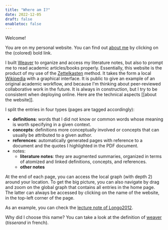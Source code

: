 ```yaml
---
title: "Where am I?"
date: 2022-12-05
draft: false
enabletoc: false
---
```


Welcome!

You are on my personal website. You can find out [about me](about%20me.md) by clicking on the (colored) bold link.

I built [Weaver](/) to organize and access my literature notes, but also to prompt me to read academic articles/books properly. 
Essentially, this website is the product of my use of the [Zettelkasten](https://en.wikipedia.org/wiki/Zettelkasten) method. It takes the form a local [Wikipedia](https://en.wikipedia.org/wiki/Main_Page) with a graphical interface. 
It is public to give an example of an original academic workflow, and because I'm thinking about peer-reviewed collaborative work in the future.
It is always in construction, but I try to be consistent when deploying online. Here are the technical aspects [[about the website]].

I split the entries in four types (pages are tagged accordingly):

- **definitions**: words that I did not know or common words whose meaning is worth specifying in a given context. 
- **concepts**: definitions more conceptually involved or concepts that can usually be attributed to a given author.
- **references**: automatically generated pages with reference to a document and the quotes I highlighted in the PDF document. 
- notes: 
	- **literature notes**: they are augmented summaries, organized in terms of atomized and linked definitions, concepts, and references. 
	- **other notes**

At the end of each page, you can access the local graph (with depth 2) around your location.
To get the big picture, you can also navigate by drag and zoom on the global graph that contains all entries in the home page. 
The latter can always be accessed by clicking on the name of the website, in the top-left corner of the page. 

As an example, you can check the [lecture note of Longo2012](note/lecture%20note%20of%20Longo2012.md). 

Why did I choose this name? You can take a look at the definition of [weaver](https://www.merriam-webster.com/dictionary/weaver) (*tisserand* in french). 

